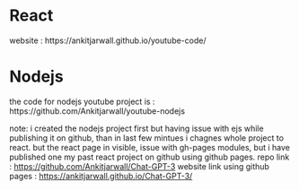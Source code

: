 <h1>React </h1>
website : https://ankitjarwall.github.io/youtube-code/

<h1>Nodejs</h1>
the code for nodejs youtube project  is : https://github.com/Ankitjarwall/youtube-nodejs


note: i created the nodejs project first but having issue with ejs while publishing it on github, than in last few mintues i chagnes whole project to react. but the react page in visible, issue with gh-pages modules, but i have published one my past react project on github using github pages. repo link : https://github.com/Ankitjarwall/Chat-GPT-3   website link using github pages :  https://ankitjarwall.github.io/Chat-GPT-3/


